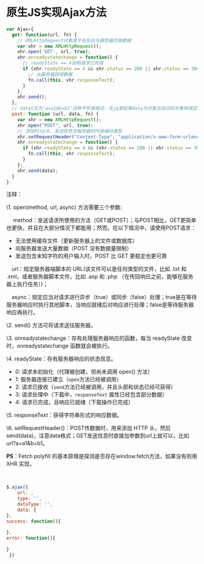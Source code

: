 # 原生JS实现Ajax方法

```javascript
var Ajax={
  get: function(url, fn) {
    // XMLHttpRequest对象用于在后台与服务器交换数据   
    var xhr = new XMLHttpRequest();            
    xhr.open('GET', url, true);
    xhr.onreadystatechange = function() {
      // readyState == 4说明请求已完成
      if (xhr.readyState == 4 && xhr.status == 200 || xhr.status == 304) { 
        // 从服务器获得数据 
        fn.call(this, xhr.responseText);  
      }
    };
    xhr.send();
  },
  // datat应为'a=a1&b=b1'这种字符串格式，在jq里如果data为对象会自动将对象转成这种字符串格式
  post: function (url, data, fn) {
    var xhr = new XMLHttpRequest();
    xhr.open("POST", url, true);
    // 添加http头，发送信息至服务器时内容编码类型
    xhr.setRequestHeader("Content-Type", "application/x-www-form-urlencoded");  
    xhr.onreadystatechange = function() {
      if (xhr.readyState == 4 && (xhr.status == 200 || xhr.status == 304)) {
        fn.call(this, xhr.responseText);
      }
    };
    xhr.send(data);
  }
}
```

注释：

\1. open(method, url, async) 方法需要三个参数:

　 method：发送请求所使用的方法（GET或POST）；与POST相比，GET更简单也更快，并且在大部分情况下都能用；然而，在以下情况中，请使用POST请求：

- 无法使用缓存文件（更新服务器上的文件或数据库）
- 向服务器发送大量数据（POST 没有数据量限制）
- 发送包含未知字符的用户输入时，POST 比 GET 更稳定也更可靠

　url：规定服务器端脚本的 URL(该文件可以是任何类型的文件，比如 .txt 和 .xml，或者服务器脚本文件，比如 .asp 和 .php （在传回响应之前，能够在服务器上执行任务）)；

　async：规定应当对请求进行异步（true）或同步（false）处理；true是在等待服务器响应时执行其他脚本，当响应就绪后对响应进行处理；false是等待服务器响应再执行。

\2. send() 方法可将请求送往服务器。

\3. onreadystatechange：存有处理服务器响应的函数，每当 readyState 改变时，onreadystatechange 函数就会被执行。

\4. readyState：存有服务器响应的状态信息。

- 0: 请求未初始化（代理被创建，但尚未调用 open() 方法）
- 1: 服务器连接已建立（`open`方法已经被调用）
- 2: 请求已接收（`send`方法已经被调用，并且头部和状态已经可获得）
- 3: 请求处理中（下载中，`responseText` 属性已经包含部分数据）
- 4: 请求已完成，且响应已就绪（下载操作已完成）

\5. responseText：获得字符串形式的响应数据。

\6. setRequestHeader()：POST传数据时，用来添加 HTTP 头，然后send(data)，注意data格式；GET发送信息时直接加参数到url上就可以，比如url?a=a1&b=b1。

**PS**：Fetch polyfill 的基本原理是探测是否存在window.fetch方法，如果没有则用 XHR 实现。


​          
```javascript
$.ajax({
    url: ,
    type: '',
    dataType: '',
    data: {
},
success: function(){
     
},
error: function(){
      
}
 })
```



